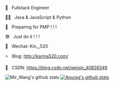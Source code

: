 
👷  &nbsp; Fullstack Engineer

👨‍💻  &nbsp; Java & JavaScript & Python

👔  &nbsp; Preparing for PMP ! ! !

😎  &nbsp; Just do it ! ! !  

🐧  &nbsp; Wechat: Kin__520

⭐️  &nbsp; Blog: http://karma520.com/

🎯  &nbsp; CSDN: https://blog.csdn.net/weixin_40826349

![Mir_Wang's github stats](https://github-readme-stats.vercel.app/api?username=kay-520&show_icons=true&theme=radical)
[![Anurag's github stats](https://github-readme-stats.vercel.app/api?username=kay-520)](https://github.com/kay-520)

